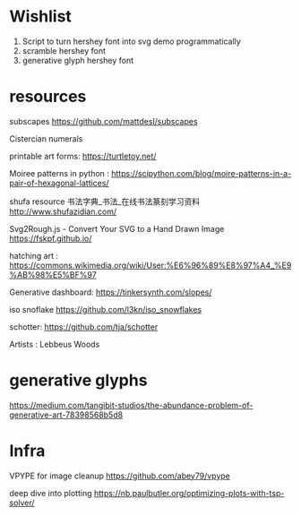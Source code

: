 
# Wishlist
1. Script to turn hershey font into svg demo programmatically
2. scramble hershey font
3. generative glyph hershey font



# resources

subscapes 
https://github.com/mattdesl/subscapes


Cistercian numerals


printable art forms:
https://turtletoy.net/

Moiree patterns in python :
https://scipython.com/blog/moire-patterns-in-a-pair-of-hexagonal-lattices/

shufa resource 书法字典_书法_在线书法篆刻学习资料
http://www.shufazidian.com/

Svg2Rough.js - Convert Your SVG to a Hand Drawn Image
https://fskpf.github.io/

hatching art :
https://commons.wikimedia.org/wiki/User:%E6%96%89%E8%97%A4_%E9%AB%98%E5%BF%97

Generative dashboard:
https://tinkersynth.com/slopes/


iso snoflake
https://github.com/l3kn/iso_snowflakes


schotter:
https://github.com/tja/schotter

Artists :
Lebbeus Woods

# generative glyphs
https://medium.com/tangibit-studios/the-abundance-problem-of-generative-art-78398568b5d8

# Infra
VPYPE for image cleanup
https://github.com/abey79/vpype

deep dive into plotting
https://nb.paulbutler.org/optimizing-plots-with-tsp-solver/
